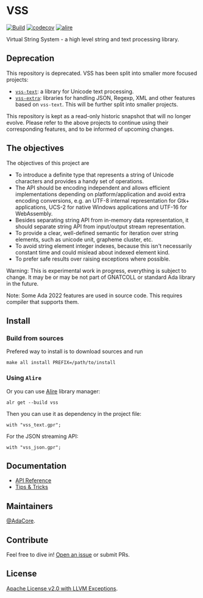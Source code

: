 # VSS

[![Build](https://github.com/AdaCore/VSS/actions/workflows/main.yml/badge.svg)](https://github.com/AdaCore/VSS/actions/workflows/main.yml)
[![codecov](https://codecov.io/gh/AdaCore/VSS/branch/master/graph/badge.svg)](https://codecov.io/gh/AdaCore/VSS)
[![alire](https://img.shields.io/endpoint?url=https://alire.ada.dev/badges/vss.json)](https://alire.ada.dev/crates/vss.html)

Virtual String System - a high level string and text processing library.

## Deprecation

This repository is deprecated. VSS has been split into smaller more focused
projects:

* [`vss-text`](https://github.com/AdaCore/vss-text): a library for Unicode text
  processing.
* [`vss-extra`](https://github.com/AdaCore/vss-extra): libraries for handling
  JSON, Regexp, XML and other features based on `vss-text`. This will be
  further split into smaller projects.

This repository is kept as a read-only historic snapshot that will no longer
evolve. Please refer to the above projects to continue using their
corresponding features, and to be informed of upcoming changes.

## The objectives

The objectives of this project are

* To introduce a definite type that represents a string of Unicode characters
  and provides a handy set of operations.
* The API should be encoding independent and allows efficient implementations
  depending on platform/application and avoid extra encoding conversions, e.g.
  an UTF-8 internal representation for Gtk+ applications, UCS-2 for native
  Windows applications and UTF-16 for WebAssembly.
* Besides separating string API from in-memory data representation, it should
  separate string API from input/output stream representation.
* To provide a clear, well-defined semantic for iteration over string
  elements, such as unicode unit, grapheme cluster, etc.
* To avoid string element integer indexes, because this isn't necessarily
  constant time and could mislead about indexed element kind.
* To prefer safe results over raising exceptions where possible.

Warning: This is experimental work in progress, everything is subject to
change. It may be or may be not part of GNATCOLL or standard Ada library
in the future.

Note: Some Ada 2022 features are used in source code. This requires compiler
that supports them.

## Install

### Build from sources

Prefered way to install is to download sources and run

    make all install PREFIX=/path/to/install

### Using `Alire`

Or you can use [Alire](https://alire.ada.dev/) library manager:

    alr get --build vss

Then you can use it as dependency in the project file:

    with "vss_text.gpr";

For the JSON streaming API:

    with "vss_json.gpr";

## Documentation

* [API Reference](https://adacore.github.io/VSS/)
* [Tips & Tricks](docs/Tips_and_Tricks.md)

## Maintainers

[@AdaCore](https://adacore.com/).

## Contribute

Feel free to dive in!
[Open an issue](https://github.com/AdaCore/VSS/issues/new)
or submit PRs.

## License

[Apache License v2.0 with LLVM Exceptions](LICENSE.txt).
